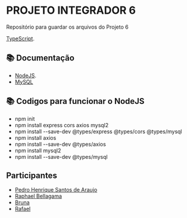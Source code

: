 

# PROJETO INTEGRADOR 6

Repositório para guardar os arquivos do Projeto 6

[TypeScript](https://www.typescriptlang.org/).

## 📚 Documentação
- [NodeJS](https://nodejs.org/pt/learn/getting-started/nodejs-with-typescript).
- [MySQL](https://www.mysql.com/)

## 📚 Codigos para funcionar o NodeJS
- npm init
- npm install express cors axios mysql2
- npm install --save-dev @types/express @types/cors @types/mysql
- npm install axios
- npm install --save-dev @types/axios
- npm install mysql2
- npm install --save-dev @types/mysql

## Participantes
 - [Pedro Henrique Santos de Araujo](https://github.com/PedroHenriqueAraujo18)
- [Raphael Bellagama](https://github.com/RaphaelBellagamaFerracioli)
- [Bruna]()
- [Rafael]()
